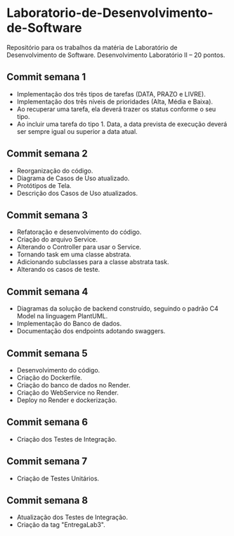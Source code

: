 # Laboratorio-de-Desenvolvimento-de-Software
Repositório para os trabalhos da matéria de Laboratório de Desenvolvimento de Software. Desenvolvimento Laboratório II – 20 pontos.
## Commit semana 1
* Implementação dos três tipos de tarefas (DATA, PRAZO e LIVRE).
* Implementação dos três níveis de prioridades (Alta, Média e Baixa).
* Ao recuperar uma tarefa, ela deverá trazer os status conforme o seu tipo.
* Ao incluir uma tarefa do tipo 1. Data, a data prevista de execução deverá ser sempre igual ou superior a data atual.
## Commit semana 2
* Reorganização do código.
* Diagrama de Casos de Uso atualizado.
* Protótipos de Tela.
* Descrição dos Casos de Uso atualizados.
## Commit semana 3
* Refatoração e desenvolvimento do código.
* Criação do arquivo Service.
* Alterando o Controller para usar o Service.
* Tornando task em uma classe abstrata.
* Adicionando subclasses para a classe abstrata task.
* Alterando os casos de teste.
## Commit semana 4
* Diagramas da solução de backend construído, seguindo o padrão C4 Model na linguagem PlantUML.
* Implementação do Banco de dados.
* Documentação dos endpoints adotando swaggers.
## Commit semana 5
* Desenvolvimento do código.
* Criação do Dockerfile.
* Criação do banco de dados no Render.
* Criação do WebService no Render.
* Deploy no Render e dockerização.
## Commit semana 6
* Criação dos Testes de Integração.
## Commit semana 7
* Criação de Testes Unitários.
## Commit semana 8
* Atualização dos Testes de Integração.
* Criação da tag "EntregaLab3".
